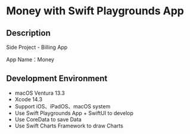 # Money with Swift Playgrounds App

## Description

Side Project - Billing App

App Name：Money

## Development Environment

- macOS Ventura 13.3
- Xcode 14.3
- Support iOS、iPadOS、macOS system
- Use Swift Playgrounds App + SwiftUI to develop
- Use CoreData to save Data
- Use Swift Charts Framework to draw Charts
